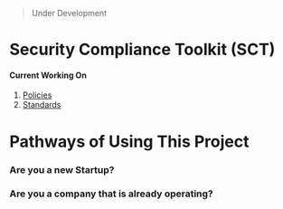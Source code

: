 > Under Development

# Security Compliance Toolkit (SCT)

#### Current Working On
1. [Policies](01_Governance/01-03.Policies)
2. [Standards](01_Governance/01-04.Standards<Placeholder>)


# Pathways of Using This Project


### Are you a new Startup?


### Are you a company that is already operating?



